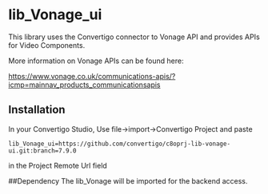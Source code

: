 # lib_Vonage_ui
This library uses the Convertigo connector to Vonage API and provides APIs for Video Components.

More information on Vonage APIs can be found here:

https://www.vonage.co.uk/communications-apis/?icmp=mainnav_products_communicationsapis


## Installation
In your Convertigo Studio, Use file->import->Convertigo Project and paste

    lib_Vonage_ui=https://github.com/convertigo/c8oprj-lib-vonage-ui.git:branch=7.9.0

in the Project Remote Url field

##Dependency
The lib_Vonage will be imported for the backend access.
